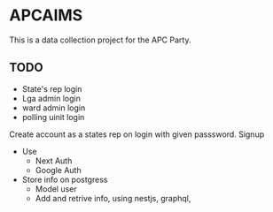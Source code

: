 # APCAIMS

This is a data collection project for the APC Party.

## TODO

- State's rep login
- Lga admin login
- ward admin login
- polling uinit login

Create account as a states rep on login with given passsword. Signup

- Use
  - Next Auth
  - Google Auth
- Store info on postgress
  - Model user
  - Add and retrive info, using nestjs, graphql,
